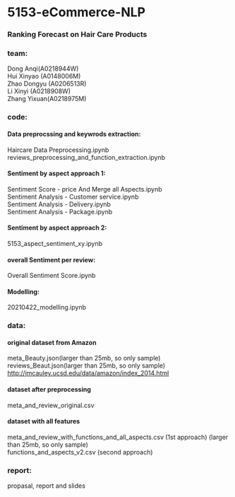 # 5153-eCommerce-NLP

### Ranking Forecast on Hair Care Products

### team: 

Dong Anqi(A0218944W)  
Hui Xinyao (A0148006M)   
Zhao Dongyu (A0206513R)  
Li Xinyi (A0218908W)  
Zhang Yixuan(A0218975M)  

### code:

#### Data preprocssing and keywrods extraction:  

Haircare Data Preprocessing.ipynb  
reviews_preprocessing_and_function_extraction.ipynb  


#### Sentiment by aspect approach 1:

Sentiment Score - price And Merge all Aspects.ipynb  
Sentiment Analysis - Customer service.ipynb  
Sentiment Analysis - Delivery.ipynb  
Sentiment Analysis - Package.ipynb  


#### Sentiment by aspect approach 2:  

5153_aspect_sentiment_xy.ipynb  

#### overall Sentiment per review:  

Overall Sentiment Score.ipynb

#### Modelling:  
  
20210422_modelling.ipynb  


### data:

#### original dataset from Amazon

meta_Beauty.json(larger than 25mb, so only sample)  
reviews_Beaut.json(larger than 25mb, so only sample)    
http://jmcauley.ucsd.edu/data/amazon/index_2014.html

#### dataset after preprocessing

meta_and_review_original.csv  

#### dataset with all features
meta_and_review_with_functions_and_all_aspects.csv (1st approach) (larger than 25mb, so only sample)    
functions_and_aspects_v2.csv (second approach)  

 
### report:

propasal, report and slides


